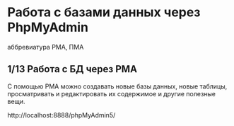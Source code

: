 # Работа с базами данных через PhpMyAdmin

аббревиатура PMA, ПМА

## 1/13 Работа с БД через PMA

С помощью PMA можно создавать новые базы данных, новые таблицы, просматривать и редактировать их содержимое и другие полезные вещи.

http://localhost:8888/phpMyAdmin5/
